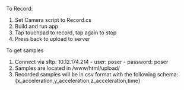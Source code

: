 To Record:

1. Set Camera script to Record.cs
2. Build and run app
3. Tap touchpad to record, tap again to stop
4. Press back to upload to server

To get samples

1. Connect via sftp: 10.12.174.214 - user: poser - password: poser
2. Samples are located in /www/html/upload/
2. Recorded samples will be in csv format with the following schema: {x_acceleration,y_acceleration,z_acceleration,time}
